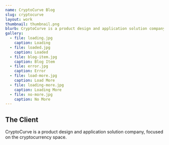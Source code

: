 ```yaml
---
name: CryptoCurve Blog
slug: cryptocurve
layout: work
thumbnail: thumbnail.png
blurb: CryptoCurve is a product design and application solution company, focused on the cryptocurrency space.
gallery:
  - file: loading.jpg
    caption: Loading
  - file: loaded.jpg
    caption: Loaded
  - file: blog-item.jpg
    caption: Blog Item
  - file: error.jpg
    caption: Error
  - file: load-more.jpg
    caption: Load More
  - file: loading-more.jpg
    caption: Loading More
  - file: no-more.jpg
    caption: No More
---
```


## The Client

CryptoCurve is a product design and application solution company, focused on the cryptocurrency space.
